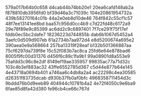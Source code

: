 579a017b64b0c658
d4cab44b74bb20e1
20ea6cafd148ab2a
f878810db3956fd0
bf39d46a3c71039c
104e20861954732a
439b58270164c01b
44a2e0eb8d10de46
764f842c55cf1c57
48f7ee13141ee8bd
baa57c956d0cc4b9
c7d22fd48c6172a9
29e78f89e9c85399
ac6dd2c9c6897401
7f7ce291f75f17ef
fddb0ec5bc2dafe7
18236223d744855b
dab6b1067d5452a4
3aefc0d509d907eb
61a2734b7aa972d4
e8d5200674a695e2
390aea0e9a568664
257ba13319f28eaf
b132b501366887aa
75cf6297da739f8e
15c52f083b7ac8ca
25fd6e64e878bad6
8005f9fc00d31376
d456f6c89c1fa9b1
99a08901d8a553e9
75afdd3c96c8e2df
8149ef19ae335957
99835ac77a71d32c
103c4b3ef883ac32
43ffe6552785d367
c5d44e877b64e145
4e43718a0694b401
a746aa6c4db8a2a4
ac22298c4ea30585
d26351f83735dcab
d930b37fb0af0bfc
4968358711454d3c
9bddd76b0d9eeb89
404944c10781b4a2
4e72f4050c9e6ba9
6fae85d8fa42d380
fe96cb4ce66c767d
